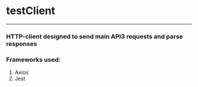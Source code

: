 # testClient
***
### HTTP-client designed to send main API3 requests and parse responses
### Frameworks used: 
1. Axios 
2. Jest
